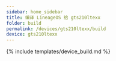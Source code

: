 ```yaml
---
sidebar: home_sidebar
title: 编译 LineageOS 给 gts210ltexx
folder: build
permalink: /devices/gts210ltexx/build
device: gts210ltexx
---
```

{% include templates/device_build.md %}
